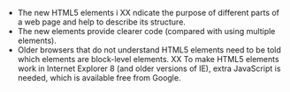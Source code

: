 - The new HTML5 elements i XX ndicate the purpose of
different parts of a web page and help to describe
its structure.
- The new elements provide clearer code (compared
with using multiple 
elements).
- Older browsers that do not understand HTML5
elements need to be told which elements are
block-level elements.
XX To make HTML5 elements work in Internet Explorer 8
(and older versions of IE), extra JavaScript is needed,
which is available free from Google.